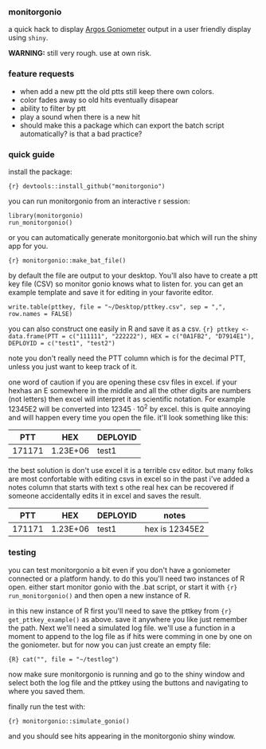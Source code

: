 ### monitorgonio
a quick hack to display [Argos Goniometer](https://www.clsamerica.com/argos-goniometer) output in a user friendly display using `shiny`. 

**WARNING:** still very rough. use at own risk.

### feature requests
- when add a new ptt the old ptts still keep there own colors.
- color fades away so old hits eventually disapear
- ability to filter by ptt
- play a sound when there is a new hit
- should make this a package which can export the batch script automatically? is that a bad practice?

### quick guide
install the package:

```{r} devtools::install_github("monitorgonio")```

you can run monitorgonio from an interactive r session:

```{r}
library(monitorgonio)
run_monitorgonio()
```

or you can automatically generate monitorgonio.bat which will run the shiny app for you.

```{r} monitorgonio::make_bat_file()```

by default the file are output to your desktop. You'll also have to create a ptt key file (CSV) so monitor gonio knows what to listen for. you can get an example template and save it for editing in your favorite editor.

```{r} pttkey <- monitorgonio::get_pttkey_example()
write.table(pttkey, file = "~/Desktop/pttkey.csv", sep = ",", row.names = FALSE)
```

you can also construct one easily in R and save it as a csv.
```{r} pttkey <- data.frame(PTT = c("111111", "222222"), HEX = c("0A1FB2", "D7914E1"), DEPLOYID = c("test1", "test2")```

note you don't really need the PTT column which is for the decimal PTT, unless you just want to keep track of it.

 one word of caution if you are opening these csv files in excel. if your hexhas an E somewhere in the middle and all the other digits are numbers (not letters) then excel will interpret it as scientific notation. For example 12345E2 will be converted into $12345 \cdot 10^2$ by excel. this is quite annoying and will happen every time you open the file. it'll look something like this:

|PTT|HEX|DEPLOYID|
|----|----|----|
|171171|1.23E+06|test1|

the best solution is don't use excel it is a terrible csv editor. but many folks are most confortable with editing csvs in excel so in the past i've added a notes column that starts with text s othe real hex can be recovered if someone accidentally edits it in excel and saves the result.

|PTT|HEX|DEPLOYID|notes|
|----|----|----|----|
171171|1.23E+06|test1|hex is 12345E2|

### testing 
you can test monitorgonio a bit even if you don't have a goniometer connected or a platform handy. to do this you'll need two instances of R open. either start monitor gonio with the .bat script, or start it with ```{r} run_monitorgonio()``` and then open a new instance of R.

in this new instance of R first you'll need to save the pttkey from ```{r} get_pttkey_example()``` as above. save it anywhere you like just remember the path. Next we'll need a simulated log file. we'll use a function in a moment to append to the log file as if hits were comming in one by one on the goniometer. but for now you can just create an empty file:

```{R} cat("", file = "~/testlog")```

now make sure monitorgonio is running and go to the shiny window and select both the log file and the pttkey using the buttons and navigating to where you saved them.

finally run the test with: 

```{r} monitorgonio::simulate_gonio()```

and you should see hits appearing in the monitorgonio shiny window.

